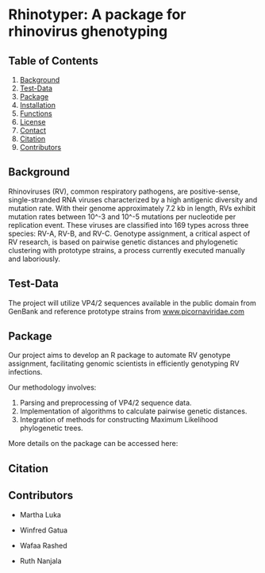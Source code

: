 # Rhinotyper: A package for rhinovirus ghenotyping

## Table of Contents
1. [Background](#Background)
2. [Test-Data ](#Test-Data )
3. [Package](#Package)
4. [Installation](#Installation)
5. [Functions](#Functions)
6. [License](#License)
7. [Contact](#Contact)
8. [Citation](#Citation)
9. [Contributors](#Contributors)


## Background

Rhinoviruses (RV), common respiratory pathogens, are positive-sense, single-stranded RNA viruses characterized by a high antigenic diversity and mutation rate. With their genome approximately 7.2 kb in length, RVs exhibit mutation rates between 10^-3 and 10^-5 mutations per nucleotide per replication event. These viruses are classified into 169 types across three species: RV-A, RV-B, and RV-C. Genotype assignment, a critical aspect of RV research, is based on pairwise genetic distances and phylogenetic clustering with prototype strains, a process currently executed manually and laboriously. 

## Test-Data 
The project will utilize VP4/2 sequences available in the public domain from GenBank and reference prototype strains from www.picornaviridae.com  

## Package
Our project aims to develop an R package to automate RV genotype assignment, facilitating genomic scientists in efficiently genotyping RV infections.

Our methodology involves:
1. Parsing and preprocessing of VP4/2 sequence data.
2. Implementation of algorithms to calculate pairwise genetic distances.
3. Integration of methods for constructing Maximum Likelihood phylogenetic 
trees.

More details on the package can be accessed here:

## Citation

## Contributors

   - Martha Luka

   - Winfred Gatua

   - Wafaa Rashed

   - Ruth Nanjala
